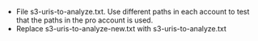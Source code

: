 - File s3-uris-to-analyze.txt. Use different paths in each account to test that the paths in the pro account is used.
- Replace s3-uris-to-analyze-new.txt with s3-uris-to-analyze.txt
